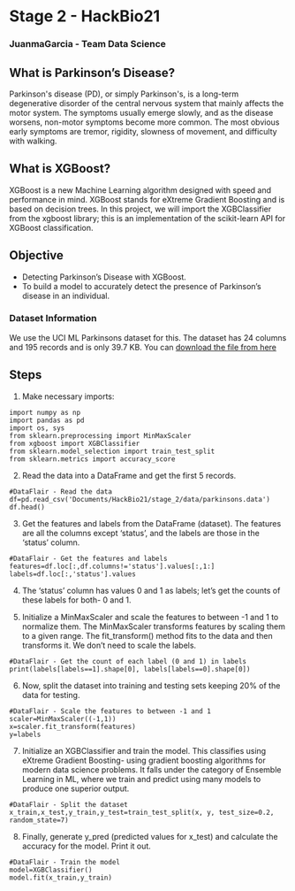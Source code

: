 # Stage 2 - HackBio21 
### JuanmaGarcia - Team Data Science 

## What is Parkinson’s Disease?
Parkinson's disease (PD), or simply Parkinson's, is a long-term degenerative disorder of the central nervous system that mainly affects the motor system. The symptoms usually emerge slowly, and as the disease worsens, non-motor symptoms become more common. The most obvious early symptoms are tremor, rigidity, slowness of movement, and difficulty with walking.

## What is XGBoost?
XGBoost is a new Machine Learning algorithm designed with speed and performance in mind. XGBoost stands for eXtreme Gradient Boosting and is based on decision trees. In this project, we will import the XGBClassifier from the xgboost library; this is an implementation of the scikit-learn API for XGBoost classification.

## Objective
* Detecting Parkinson’s Disease with XGBoost.
* To build a model to accurately detect the presence of Parkinson’s disease in an individual.

### Dataset Information
We use the UCI ML Parkinsons dataset for this. The dataset has 24 columns and 195 records and is only 39.7 KB. You can [download the file from here](https://archive.ics.uci.edu/ml/machine-learning-databases/parkinsons/)

## Steps
1. Make necessary imports:

```
import numpy as np
import pandas as pd
import os, sys
from sklearn.preprocessing import MinMaxScaler
from xgboost import XGBClassifier
from sklearn.model_selection import train_test_split
from sklearn.metrics import accuracy_score
```


2. Read the data into a DataFrame and get the first 5 records.

```
#DataFlair - Read the data
df=pd.read_csv('Documents/HackBio21/stage_2/data/parkinsons.data')
df.head()
```

3. Get the features and labels from the DataFrame (dataset). The features are all the columns except ‘status’, and the labels are those in the ‘status’ column.

```
#DataFlair - Get the features and labels
features=df.loc[:,df.columns!='status'].values[:,1:]
labels=df.loc[:,'status'].values
```

4. The ‘status’ column has values 0 and 1 as labels; let’s get the counts of these labels for both- 0 and 1.



5. Initialize a MinMaxScaler and scale the features to between -1 and 1 to normalize them. The MinMaxScaler transforms features by scaling them to a given range. The fit_transform() method fits to the data and then transforms it. We don’t need to scale the labels.

```
#DataFlair - Get the count of each label (0 and 1) in labels
print(labels[labels==1].shape[0], labels[labels==0].shape[0])
```

6. Now, split the dataset into training and testing sets keeping 20% of the data for testing.

```
#DataFlair - Scale the features to between -1 and 1
scaler=MinMaxScaler((-1,1))
x=scaler.fit_transform(features)
y=labels
```

7. Initialize an XGBClassifier and train the model. This classifies using eXtreme Gradient Boosting- using gradient boosting algorithms for modern data science problems. It falls under the category of Ensemble Learning in ML, where we train and predict using many models to produce one superior output.

```
#DataFlair - Split the dataset
x_train,x_test,y_train,y_test=train_test_split(x, y, test_size=0.2, random_state=7)
```

8. Finally, generate y_pred (predicted values for x_test) and calculate the accuracy for the model. Print it out.

```
#DataFlair - Train the model
model=XGBClassifier()
model.fit(x_train,y_train)
```

